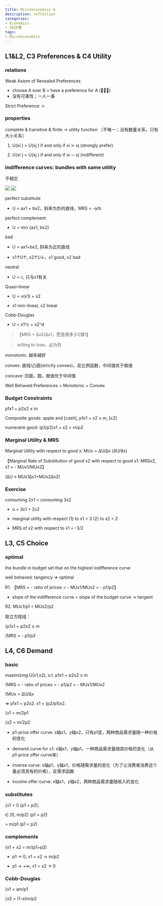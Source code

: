 ```yaml
---
title: Microeconomics A
description: reflection
categories: 
- Economics
- 2020春
tags:
- Microeconomics
---
```


## L1&L2, C3 Preferences & C4 Utility

### relations

Weak Axiom of Revealed Preferences
* choose A over B = have a preference for A (􏰀􏰀≿)
* 没有可乘性；一人一事
		
Strict Preference: ≻    

### properties
complete & transitive & finite -> utility function （不唯一；没有数量关系，只有大小关系）

1. U(xi ) > U(xj ) if and only if xi ≻ xj (strongly prefer)

2. U(xi ) = U(xj ) if and only if xi ∼ xj (indifferent)    

### indifference curves: bundles with same utility

不相交

![](https://wx3.sinaimg.cn/mw1024/9296b5a5gy1gfltgjd45gj20u012rjzh.jpg)
![](https://wx3.sinaimg.in/mw690/9296b5a5gy1gfltgjuchwj20u012r46y.jpg)

perfect substitute

* U = ax1 + bx2，斜率为负的直线，MRS = -a/b

perfect complement

* U = min {ax1, bx2}

bad

* U = ax1+bx2, 斜率为正的直线

* x1↑U↑, x2↑U↓，x1 good, x2 bad

neutral

* U = c, 只与x1有关

Quasi-linear

* U = v(x1) + x2

* x1 non-linear, x2 linear

Cobb-Douglas

* U = x1^c + x2^d

> 【MRS = ∆x2/∆x1，愿意用多少2换1】

> willing to lose，必为负

monotonic: 越多越好

convex: 直线/凸面(strictly convex)，反比例函数，中间值优于极值

concave: 凹面，圆，极值优于中间值

Well Behaved Preferences = Monotonic + Convex    

### Budget Constraints

p1x1 + p2x2 ≤ m

Composite goods: apple and [cash], p1x1 + x2 ≤ m, [x2]

numeraire good: (p1/p2)x1 + x2 = m/p2

### Marginal Utility & MRS

Marginal Utility with respect to good x: MUx = ∆U/∆x (∂U/∂x)

【Marginal Rate of Substitution of good x2 with respect to good x1: MRSx2, x1 = - MUx1/MUx2】

(∆U ≈ MUx1∆x1+MUx2∆x2)

### Exercise

consuming 2x1 = consuming 3x2

* u = 3x1 + 2x2

* marginal utility with respect (1) to x1 = 3 (2) to x2 = 2

* MRS of x2 with respect to x1 = -3/2

## L3, C5 Choice
### optimal

the bundle in budget set that on the highest indifference curve

well behaved: tangency => optimal

R1. 【MRS = - ratio of prices = - MUx1/MUx2 = - p1/p2】  

* slope of the indifference curve = slope of the budget curve -> tangent

R2. MUx1/p1 = MUx2/p2

联立方程组：

{p1x1 + p2x2 ≤ m

{MRS = - p1/p2    
  
  

## L4, C6 Demand

### basic

maximizing U(x1,x2), s.t. p1x1 + p2x2 ≤ m

{MRS = - ratio of prices = - p1/p2 = - MUx1/MUx2

{MUx = ∆U/∆x

=> p1x1 = p2x2. x1 = (p2/p1)x2.

{x1 = m/2p1

{x2 = m/2p2

* p1-price offer curve: x轴x1，y轴x2，只有p1变，两种商品需求量随一种价格的变化

* demand curve for x1: x轴x1，y轴p1，一种商品需求量随其价格的变化（从p1-price offer curve来）

* inverse curve: x轴p1，y轴x1，价格随需求量的变化（为了让消费者消费这个量必须具有的价格），反需求函数

* income offer curve: x轴x1，y轴x2，两种商品需求量随收入的变化
    
### substitutes

{x1 
= 0 (p1 > p2);

∈ [0, m/p2] (p1 = p2)

= m/p1 (p1 < p2)



### complements

{x1 = x2 = m/(p1+p2)

* p1 → 0, x1 = x2 → m/p2

* p1 → +∞, x1 = x2 → 0


### Cobb-Douglas

{x1 = am/p1

{x2 = (1-a)m/p2

